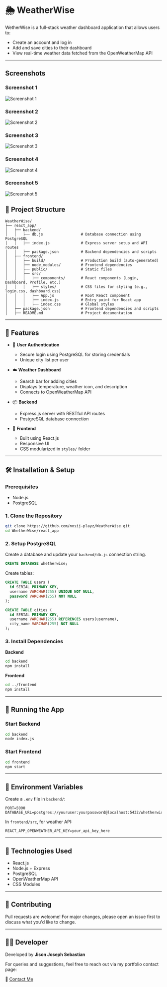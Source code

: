 
# 🌦️ WeatherWise

WetherWise is a full-stack weather dashboard application that allows users to:
- Create an account and log in
- Add and save cities to their dashboard
- View real-time weather data fetched from the OpenWeatherMap API

---
## Screenshots

### Screenshot 1
![Screenshot 1](./Pics/1.png)

### Screenshot 2
![Screenshot 2](./Pics/2.png)

### Screenshot 3
![Screenshot 3](./Pics/3.png)

### Screenshot 4
![Screenshot 4](./Pics/4.png)

### Screenshot 5
![Screenshot 5](./Pics/5.png)

## 🧱 Project Structure

```
WeatherWise/
├── react_app/
│   ├── backend/
│   │   ├── db.js                 # Database connection using PostgreSQL
│   │   ├── index.js              # Express server setup and API routes
│   │   ├── package.json          # Backend dependencies and scripts
│   ├── frontend/
│   │   ├── build/                # Production build (auto-generated)
│   │   ├── node_modules/         # Frontend dependencies
│   │   ├── public/               # Static files
│   │   ├── src/
│   │   │   ├── components/       # React components (Login, Dashboard, Profile, etc.)
│   │   │   ├── styles/           # CSS files for styling (e.g., login.css, dashboard.css)
│   │   │   ├── App.js            # Root React component
│   │   │   ├── index.js          # Entry point for React app
│   │   │   ├── index.css         # Global styles
│   ├── package.json              # Frontend dependencies and scripts
│   ├── README.md                 # Project documentation
```

---

## 🚀 Features

- 🔐 **User Authentication**
  - Secure login using PostgreSQL for storing credentials
  - Unique city list per user

- ☁️ **Weather Dashboard**
  - Search bar for adding cities
  - Displays temperature, weather icon, and description
  - Connects to OpenWeatherMap API

- 📦 **Backend**
  - Express.js server with RESTful API routes
  - PostgreSQL database connection

- 🎨 **Frontend**
  - Built using React.js
  - Responsive UI
  - CSS modularized in `styles/` folder

---

## 🛠️ Installation & Setup

### Prerequisites
- Node.js
- PostgreSQL

### 1. Clone the Repository

```bash
git clone https://github.com/nosij-playz/WeatherWise.git
cd WhetherWise/react_app
```

### 2. Setup PostgreSQL

Create a database and update your `backend/db.js` connection string.

```sql
CREATE DATABASE whetherwise;
```

Create tables:

```sql
CREATE TABLE users (
  id SERIAL PRIMARY KEY,
  username VARCHAR(255) UNIQUE NOT NULL,
  password VARCHAR(255) NOT NULL
);

CREATE TABLE cities (
  id SERIAL PRIMARY KEY,
  username VARCHAR(255) REFERENCES users(username),
  city_name VARCHAR(255) NOT NULL
);
```

### 3. Install Dependencies

**Backend**
```bash
cd backend
npm install
```

**Frontend**
```bash
cd ../frontend
npm install
```

---

## 🧪 Running the App

### Start Backend
```bash
cd backend
node index.js
```

### Start Frontend
```bash
cd frontend
npm start
```

---

## 🔐 Environment Variables

Create a `.env` file in `backend/`:

```
PORT=5000
DATABASE_URL=postgres://youruser:yourpassword@localhost:5432/whetherwise
```

In `frontend/src`, for weather API:

```
REACT_APP_OPENWEATHER_API_KEY=your_api_key_here
```

---

## 📌 Technologies Used

- React.js
- Node.js + Express
- PostgreSQL
- OpenWeatherMap API
- CSS Modules

---

## 🙌 Contributing

Pull requests are welcome! For major changes, please open an issue first to discuss what you'd like to change.

---



## 👨‍💻 Developer

Developed by **Jison Joseph Sebastian**

For queries and suggestions, feel free to reach out via my portfolio contact page:

🔗 [Contact Me](https://myporfolio-1o1h.onrender.com/contact)
